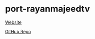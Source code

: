 # port-rayanmajeedtv

[Website](https://majeednadapuram-mocf041eb-raumax794.vercel.app)

[GitHub Repo](https://github.com/rayanmajeedtv/majeednadapuram)
